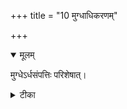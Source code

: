 +++
title = "10 मुग्धाधिकरणम्"

+++


<details open><summary>मूलम्</summary>

मुग्धेऽर्धसंपत्तिः परिशेषात्।
</details>



<details><summary>टीका</summary>

मरणायार्धसंपत्तिः मूर्छेति मरणेतरा । उत्थानाभाव नियमाद्यभावात्परिशेषतः ॥ [324]
</details>

